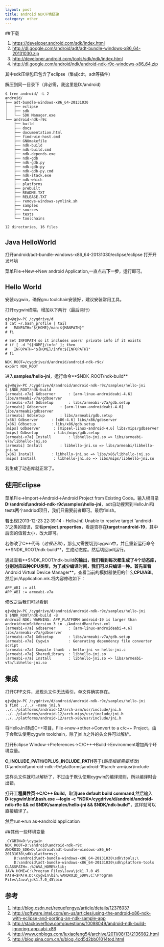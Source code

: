 ```yaml
---
layout: post
title: android NDK环境搭建
category: other
---
```


##下载
1. <https://developer.android.com/sdk/index.html>
1. <http://dl.google.com/android/adt/adt-bundle-windows-x86_64-20131030.zip>
1. <http://developer.android.com/tools/sdk/ndk/index.html>
1. <http://dl.google.com/android/ndk/android-ndk-r9c-windows-x86_64.zip>

其中sdk压缩包已包含了eclipse（集成cdt，adt等插件）

解压到同一目录下（非必需，我这里是D:/android)

	$ tree android/ -L 2
	android/
	├── adt-bundle-windows-x86_64-20131030
	│   ├── eclipse
	│   ├── sdk
	│   └── SDK Manager.exe
	└── android-ndk-r9c
		├── build
		├── docs
		├── documentation.html
		├── find-win-host.cmd
		├── GNUmakefile
		├── ndk-build
		├── ndk-build.cmd
		├── ndk-depends.exe
		├── ndk-gdb
		├── ndk-gdb.py
		├── ndk-gdb-py
		├── ndk-gdb-py.cmd
		├── ndk-stack.exe
		├── ndk-which
		├── platforms
		├── prebuilt
		├── README.TXT
		├── RELEASE.TXT
		├── remove-windows-symlink.sh
		├── samples
		├── sources
		├── tests
		└── toolchains

	12 directories, 16 files

## Java HelloWorld

打开android/adt-bundle-windows-x86_64-20131030/eclipse/eclipse 打开开发环境

菜单File->New->New android Application,一直点击**下一步**，运行即可。

## Hello World

安装cygwin，确保gnu toolchain安装好，建议安装常用工具。

打开cygwin终端，增加以下两行（最后两行）

	qjw@qjw-PC /cygdrive/d
	$ cat ~/.bash_profile | tail
	#   MANPATH="${HOME}/man:${MANPATH}"
	# fi

	# Set INFOPATH so it includes users' private info if it exists
	# if [ -d "${HOME}/info" ]; then
	#   INFOPATH="${HOME}/info:${INFOPATH}"
	# fi

	NDK_ROOT=/cygdrive/d/android/android-ndk-r9c/
	export NDK_ROOT

进入**samples/hello-jni**，运行命令**$NDK_ROOT/ndk-build**

	qjw@qjw-PC /cygdrive/d/android/android-ndk-r9c/samples/hello-jni
	$ $NDK_ROOT/ndk-build
	[armeabi-v7a] Gdbserver      : [arm-linux-androideabi-4.6] libs/armeabi-v7a/gdbserver
	[armeabi-v7a] Gdbsetup       : libs/armeabi-v7a/gdb.setup
	[armeabi] Gdbserver      : [arm-linux-androideabi-4.6] libs/armeabi/gdbserver
	[armeabi] Gdbsetup       : libs/armeabi/gdb.setup
	[x86] Gdbserver      : [x86-4.6] libs/x86/gdbserver
	[x86] Gdbsetup       : libs/x86/gdb.setup
	[mips] Gdbserver      : [mipsel-linux-android-4.6] libs/mips/gdbserver
	[mips] Gdbsetup       : libs/mips/gdb.setup
	[armeabi-v7a] Install        : libhello-jni.so => libs/armeabi-v7a/libhello-jni.so
	[armeabi] Install        : libhello-jni.so => libs/armeabi/libhello-jni.so
	[x86] Install        : libhello-jni.so => libs/x86/libhello-jni.so
	[mips] Install        : libhello-jni.so => libs/mips/libhello-jni.so
	
若生成了动态库就正常了。

## 使用Eclipse

菜单File->Import->Android->Android Project from Existing Code。输入根目录**D:\android\android-ndk-r9c\samples\hello-jni**，adt自动搜索到HelloJni和tests两个andriod项目，我们只需要前者即可。最后finish。

若出现[2013-12-23 22:39:14 - HelloJni] Unable to resolve target 'android-3'之类的错误，查看**project.properties**，看是否存在**target=android-19**，其中后面的值若太小，改大即可。

若修改了C++代码（*这很正常*），那么又需要切到cygwin中，并且重新运行命令**$NDK_ROOT/ndk-build**，生成动态库。然后切回adt运行。

通过查看**$NDK_ROOT/ndk-build**的输出，我们看到每次都生成了4个动态库，分别对应四种CPU类型，为了减少编译时间，我们可以只编译一种。首先查看**Android Virtual Device Manager**，查看当前的模拟器使用的什么**CPU/ABI**。然后jni/Application.mk.将内容修改如下：

	APP_ABI := all
	APP_ABI := armeabi-v7a
	
修改之后我们可以看到

	qjw@qjw-PC /cygdrive/d/android/android-ndk-r9c/samples/hello-jni
	$ $NDK_ROOT/ndk-build -B
	Android NDK: WARNING: APP_PLATFORM android-19 is larger than android:minSdkVersion 3 in ./AndroidManifest.xml
	[armeabi-v7a] Gdbserver      : [arm-linux-androideabi-4.6] libs/armeabi-v7a/gdbserver
	[armeabi-v7a] Gdbsetup       : libs/armeabi-v7a/gdb.setup
	[armeabi-v7a] Cygwin         : Generating dependency file converter script
	[armeabi-v7a] Compile thumb  : hello-jni <= hello-jni.c
	[armeabi-v7a] SharedLibrary  : libhello-jni.so
	[armeabi-v7a] Install        : libhello-jni.so => libs/armeabi-v7a/libhello-jni.so

## 集成
打开CPP文件，发现头文件无法索引，单文件确实存在。

	qjw@qjw-PC /cygdrive/d/android/android-ndk-r9c/samples/hello-jni
	$ find ../../ -name jni.h
	../../platforms/android-12/arch-arm/usr/include/jni.h
	../../platforms/android-12/arch-mips/usr/include/jni.h
	../../platforms/android-12/arch-x86/usr/include/jni.h

将HelloJni转成C++项目，File->new->other->Convert to a c/c++ Project，由于会默认使用cygwin toolchain，除了jni.h之外的头文件可以解析。

打开Eclipse  Window->Preferences->C/C++->Build->Environment增加两个环境变量。

**C_INCLUDE_PATH/CPLUS_INCLUDE_PATH**等于(*路径根据需要修改*)
D:\android\android-ndk-r9c\platforms\android-19\arch-arm\usr\include

这样头文件就可以解析了，不过由于默认使用cygwin的编译规则，所以编译时会出错，

打开**工程属性页**->**C/C++ Build**，取消**use default build command**,然后输入**D:\cygwin\bin\bash.exe --login -c "NDK=/cygdrive/d/android/android-ndk-r9c && cd $NDK/samples/hello-jni && $NDK/ndk-build"**，这样就可以直接编译了。

然后run->run as->android application

##其他一些环境变量

	_CYGBIN=D:\cygwin
	NDK_ROOT=D:\android\android-ndk-r9c
	ANDROID_SDK=D:\android\adt-bundle-windows-x86_64-20131030\sdk\platforms;\
		D:\android\adt-bundle-windows-x86_64-20131030\sdk\tools;\
		D:\android\adt-bundle-windows-x86_64-20131030\sdk\platform-tools
	CLASSPATH=.;%JAVA_HOME%\lib;
	JAVA_HOME=C:\Program Files\Java\jdk1.7.0_45
	PATH=$PATH;D:\cygwin\bin;%ANDROID_SDK%;C:\Program Files\Java\jdk1.7.0_45\bin

## 参考

1. <http://blog.csdn.net/rexuefengye/article/details/12376037>
1. <http://software.intel.com/en-us/articles/using-the-android-x86-ndk-with-eclipse-and-porting-an-ndk-sample-app>
1. <http://stackoverflow.com/questions/10098049/android-ndk-build-ignoring-app-abi-x86>
1. <http://www.cnblogs.com/luxiaofeng54/archive/2011/08/13/2136982.html>
1. <http://blog.sina.com.cn/s/blog_4cd5d2bb01014tod.html>